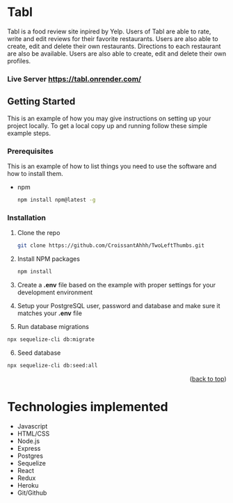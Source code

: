 # Tabl
Tabl is a food review site inpired by Yelp. Users of Tabl are able to rate, write and edit reviews for their favorite restaurants. Users are also able to create, edit and delete their own restaurants.  Directions to each restaurant are also be available. Users are also able to create, edit and delete their own profiles.


### Live Server https://tabl.onrender.com/

<!-- GETTING STARTED -->
## Getting Started

This is an example of how you may give instructions on setting up your project locally.
To get a local copy up and running follow these simple example steps.

### Prerequisites

This is an example of how to list things you need to use the software and how to install them.
* npm
  ```sh
  npm install npm@latest -g
  ```

### Installation


1. Clone the repo
   ```sh
   git clone https://github.com/CroissantAhhh/TwoLeftThumbs.git
   ```
   
2. Install NPM packages
   ```sh
   npm install
   ```
   
3. Create a **.env** file based on the example with proper settings for your
   development environment
   
4. Setup your PostgreSQL user, password and database and make sure it matches your **.env** file

5. Run database migrations
  ```sh
  npx sequelize-cli db:migrate
  ```
  
  6. Seed database
  ```sh
  npx sequelize-cli db:seed:all
  ```

<p align="right">(<a href="#top">back to top</a>)</p>


# Technologies implemented
* Javascript
* HTML/CSS
* Node.js
* Express
* Postgres
* Sequelize
* React
* Redux
* Heroku
* Git/Github
